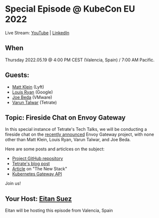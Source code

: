 
# Special Episode @ KubeCon EU 2022

Live Stream: [YouTube](https://youtu.be/1ynXQ753p_Q) | [LinkedIn](https://www.linkedin.com/video/event/urn:li:ugcPost:6931998825171607552/)

## When

Thursday 2022.05.19 @ 4:00 PM CEST (Valencia, Spain) / 7:00 AM Pacific.

## Guests:

- [Matt Klein](https://www.linkedin.com/in/mattklein123/) (Lyft)
- [Louis Ryan](https://www.linkedin.com/in/louiscryan/) (Google)
- [Joe Beda](https://www.linkedin.com/in/jbeda/) (VMware)
- [Varun Talwar](https://www.linkedin.com/in/varuntalwar/) (Tetrate)

## Topic: Fireside Chat on Envoy Gateway

In this special instance of Tetrate's Tech Talks, we will be conducting a fireside chat on the [recently announced](https://blog.envoyproxy.io/introducing-envoy-gateway-ad385cc59532) Envoy Gateway project, with none other than Matt Klein, Louis Ryan, Varun Talwar, and Joe Beda.

Here are some posts and articlces on the subject:

- [Project GitHub repository](https://github.com/envoyproxy/gateway)
- [Tetrate's blog post](https://www.tetrate.io/blog/the-gateway-to-a-new-frontier/)
- [Article](https://thenewstack.io/envoy-gateway-offers-to-standardize-kubernetes-ingress/) on "The New Stack"
- [Kubernetes Gateway API](https://gateway-api.sigs.k8s.io/)

Join us!

## Your Host: [Eitan Suez](https://www.linkedin.com/in/eitan-suez-2336b26/)

Eitan will be hosting this episode from Valencia, Spain
